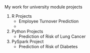 My work for university module projects
1. R Projects
   - Employee Turnover Prediction
   - 
2. Python Projects
   - Prediction of Risk of Lung Cancer 
3. PySpark Project
   - Prediction of Risk of Diabetes
